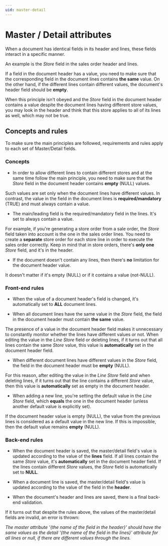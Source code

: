 ```yaml
---
uid: master-detail
---
```


# Master / Detail attributes

When a document has identical fields in its header and lines, these fields interact in a specific manner. 

An example is the *Store* field in the sales order header and lines.

If a field in the document header has a value, you need to make sure that the corresponding field in the document lines contains **the same** value. On the other hand, if the different lines contain different values, the document's header field should be **empty**.

When this principle isn't obeyed and the *Store* field in the document header contains a value despite the document lines having different store values, you may look in the header and think that this store applies to all of its lines as well, which may not be true.

## Concepts and rules

To make sure the main principles are followed, requirements and rules apply to each set of Master/Detail fields. 

### Concepts

- In order to allow different lines to contain different stores and at the same time follow the main principle, you need to make sure that the *Store* field in the document header contains **empty** (NULL) values. 

Such values are set only when the document lines have different values. In contrast, the value in the field in the document lines is **required/mandatory** (TRUE) and must always contain a value.

- The main/leading field is the required/mandatory field in the lines. It's set to always contain a value. 
 
For example, if you're generating a store order from a sale order, the _Store_ field taken into account is the one in the sales order lines. You need to create a **separate** store order for each store line in order to execute the sales order correctly. Keep in mind that in store orders, there's **only one** _Store_ field, and it's in the header.

- If the document doesn't contain any lines, then there's **no** limitation for the document header value. 
 
It doesn't matter if it's empty (NULL) or if it contains a value (not-NULL).

### Front-end rules

- When the value of a document header's field is changed, it's automatically set to **ALL** document lines.

- When all document lines have the same value in the *Store* field, the field in the document header must contain **the same** value. 
 
The presence of a value in the document header field makes it unnecessary to constantly monitor whether the lines have different values or not. When editing the value in the _Line Store_ field or deleting lines, if it turns out that all lines contain the same _Store_ value, this value is **automatically** set in the document header field.

- When different document lines have different values in the *Store* field, the field in the document header must be **empty** (NULL).

For this reason, after editing the value in the _Line Store_ field and when deleting lines, if it turns out that the line contains a different _Store_ value, then this value is **automatically** set as empty in the document header.

- When adding a new line, you're setting the default value in the _Line Store_ field, which **equals** the one in the document header (unless another default value is explicitly set).
 
If the document header value is empty (NULL), the value from the previous lines is considered as a default value in the new line. If this is impossible, then the default value remains **empty** (NULL).
### Back-end rules

- When the document header is saved, the master/detail field's value is updated according to the value of the **lines** field. If all lines contain the same _Store_ value, it's **automatically** set in the document header field. If the lines contain different _Store_ values, the *Store* field is automatically set to **NULL**.

- When а document line is saved, the master/detail field's value is updated according to the value of the field in the **header**. 

- When the document's header and lines are saved, there is a final back-end validation. 
 
If it turns out that despite the rules above, the values of the master/detail fields are invalid, an error is thrown:

*The master attribute '{the name of the field in the header}' should have the same values as the detail '{the name of the field in the lines}' attribute for all lines or null, if there are different values through the lines.*
